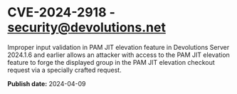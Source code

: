 # CVE-2024-2918 - security@devolutions.net

Improper input validation in PAM JIT elevation feature in Devolutions Server 2024.1.6 and earlier allows an attacker with access to the PAM JIT elevation feature to forge the displayed group in the PAM JIT elevation checkout request via a specially crafted request.



**Publish date:** 2024-04-09
